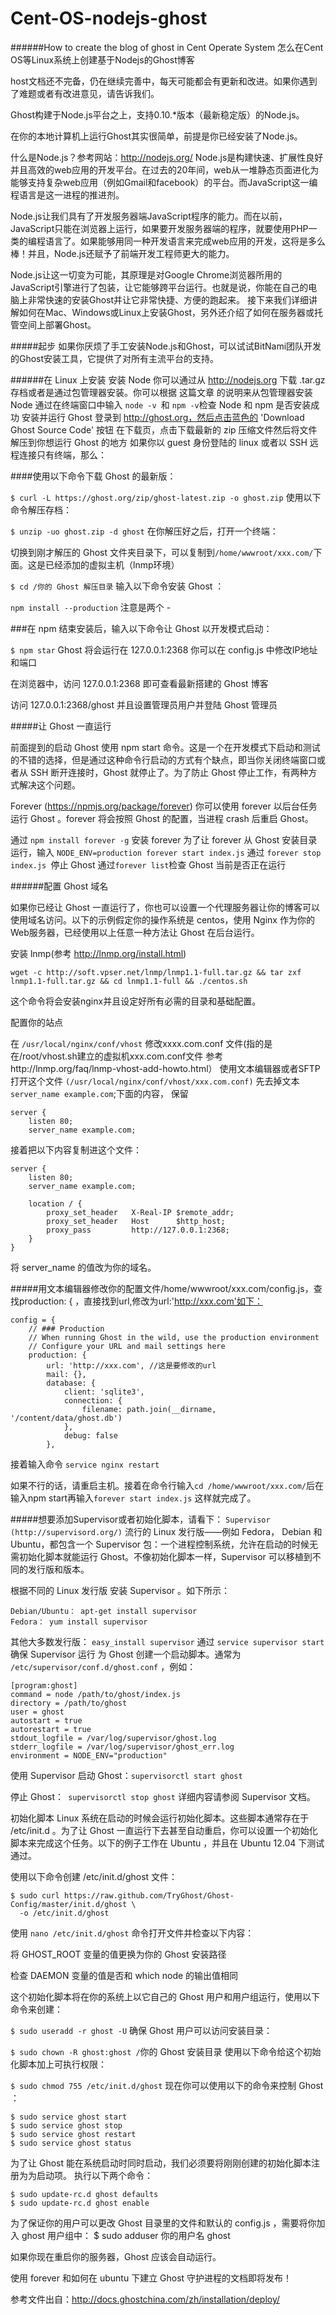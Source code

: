 Cent-OS-nodejs-ghost
====================

######How to create the blog of ghost in Cent Operate System
怎么在Cent OS等Linux系统上创建基于Nodejs的Ghost博客

host文档还不完备，仍在继续完善中，每天可能都会有更新和改进。如果你遇到了难题或者有改进意见，请告诉我们。

Ghost构建于Node.js平台之上，支持0.10.*版本（最新稳定版）的Node.js。

在你的本地计算机上运行Ghost其实很简单，前提是你已经安装了Node.js。

什么是Node.js？参考网站：<http://nodejs.org/>
Node.js是构建快速、扩展性良好并且高效的web应用的开发平台。在过去的20年间，web从一堆静态页面进化为能够支持复杂web应用（例如Gmail和facebook）的平台。而JavaScript这一编程语言是这一进程的推进剂。

Node.js让我们具有了开发服务器端JavaScript程序的能力。而在以前，JavaScript只能在浏览器上运行，如果要开发服务器端的程序，就要使用PHP一类的编程语言了。如果能够用同一种开发语言来完成web应用的开发，这将是多么棒！并且，Node.js还赋予了前端开发工程师更大的能力。

Node.js让这一切变为可能，其原理是对Google Chrome浏览器所用的JavaScript引擎进行了包装，让它能够跨平台运行。也就是说，你能在自己的电脑上非常快速的安装Ghost并让它非常快捷、方便的跑起来。 接下来我们详细讲解如何在Mac、Windows或Linux上安装Ghost，另外还介绍了如何在服务器或托管空间上部署Ghost。

#####起步
如果你厌烦了手工安装Node.js和Ghost，可以试试BitNami团队开发的Ghost安装工具，它提供了对所有主流平台的支持。

######在 Linux 上安装
安装 Node
你可以通过从 http://nodejs.org 下载 .tar.gz 存档或者是通过包管理器安装。你可以根据 这篇文章 的说明来从包管理器安装 Node
通过在终端窗口中输入 `node -v `和 `npm -v`检查 Node 和 npm 是否安装成功
安装并运行 Ghost
登录到 http://ghost.org，然后点击蓝色的 'Download Ghost Source Code' 按钮
在下载页，点击下载最新的 zip 压缩文件然后将文件解压到你想运行 Ghost 的地方
如果你以 guest 身份登陆的 linux 或者以 SSH 远程连接只有终端，那么：

####使用以下命令下载 Ghost 的最新版：

`$ curl -L https://ghost.org/zip/ghost-latest.zip -o ghost.zip`
使用以下命令解压存档：

`$ unzip -uo ghost.zip -d ghost`
在你解压好之后，打开一个终端：

切换到刚才解压的 Ghost 文件夹目录下，可以复制到`/home/wwwroot/xxx.com/`下面。这是已经添加的虚拟主机（lnmp环境）

`$ cd /你的 Ghost 解压目录`
输入以下命令安装 Ghost ：

`npm install --production`
注意是两个 -

###在 npm 结束安装后，输入以下命令让 Ghost 以开发模式启动：

`$ npm star`
Ghost 将会运行在 127.0.0.1:2368
你可以在 config.js 中修改IP地址和端口

在浏览器中，访问 127.0.0.1:2368 即可查看最新搭建的 Ghost 博客

访问 127.0.0.1:2368/ghost 并且设置管理员用户并登陆 Ghost 管理员

#####让 Ghost 一直运行

前面提到的启动 Ghost 使用 npm start 命令。这是一个在开发模式下启动和测试的不错的选择，但是通过这种命令行启动的方式有个缺点，即当你关闭终端窗口或者从 SSH 断开连接时，Ghost 就停止了。为了防止 Ghost 停止工作，有两种方式解决这个问题。

Forever (https://npmjs.org/package/forever)
你可以使用 forever 以后台任务运行 Ghost 。forever 将会按照 Ghost 的配置，当进程 crash 后重启 Ghost。

通过 `npm install forever -g` 安装 forever
为了让 forever 从 Ghost 安装目录运行，输入 `NODE_ENV=production forever start index.js`
通过 `forever stop index.js `停止 Ghost
通过` forever list `检查 Ghost 当前是否正在运行

######配置 Ghost 域名

如果你已经让 Ghost 一直运行了，你也可以设置一个代理服务器让你的博客可以使用域名访问。以下的示例假定你的操作系统是 centos，使用 Nginx 作为你的Web服务器，已经使用以上任意一种方法让 Ghost 在后台运行。

安装 lnmp(参考 http://lnmp.org/install.html)
```
wget -c http://soft.vpser.net/lnmp/lnmp1.1-full.tar.gz && tar zxf lnmp1.1-full.tar.gz && cd lnmp1.1-full && ./centos.sh
```
这个命令将会安装nginx并且设定好所有必需的目录和基础配置。

配置你的站点

在 `/usr/local/nginx/conf/vhost` 修改xxxx.com.conf 文件(指的是在/root/vhost.sh建立的虚拟机xxx.com.conf文件 参考http://lnmp.org/faq/lnmp-vhost-add-howto.html）
使用文本编辑器或者SFTP打开这个文件 `(/usr/local/nginx/conf/vhost/xxx.com.conf)` 先去掉文本`server_name example.com`;下面的内容，
保留
```
server {
    listen 80;
    server_name example.com;
  ```
接着把以下内容复制进这个文件：
```
server {
    listen 80;
    server_name example.com;

    location / {
        proxy_set_header   X-Real-IP $remote_addr;
        proxy_set_header   Host      $http_host;
        proxy_pass         http://127.0.0.1:2368;
    }
}
```
将 server_name 的值改为你的域名。

#####用文本编辑器修改你的配置文件/home/wwwroot/xxx.com/config.js，查找production: { ，直接找到url,修改为url:'http://xxx.com'如下：
```
config = {
    // ### Production
    // When running Ghost in the wild, use the production environment
    // Configure your URL and mail settings here
    production: {
        url: 'http://xxx.com', //这是要修改的url
        mail: {},
        database: {
            client: 'sqlite3',
            connection: {
                filename: path.join(__dirname, '/content/data/ghost.db')
            },
            debug: false
        },
```
接着输入命令
`service nginx restart`

如果不行的话，请重启主机。接着在命令行输入` cd /home/wwwroot/xxx.com/ `后在输入npm start再输入`forever start index.js`
这样就完成了。


#####想要添加Supervisor或者初始化脚本，请看下：
`Supervisor (http://supervisord.org/)`
流行的 Linux 发行版——例如 Fedora， Debian 和 Ubuntu，都包含一个 Supervisor 包：一个进程控制系统，允许在启动的时候无需初始化脚本就能运行 Ghost。不像初始化脚本一样，Supervisor 可以移植到不同的发行版和版本。

根据不同的 Linux 发行版 安装 Supervisor 。如下所示：
```
Debian/Ubuntu： apt-get install supervisor
Fedora： yum install supervisor
```
其他大多数发行版： `easy_install supervisor`
通过 `service supervisor start `确保 Supervisor 运行
为 Ghost 创建一个启动脚本。通常为 `/etc/supervisor/conf.d/ghost.conf` ，例如：
```
[program:ghost]
command = node /path/to/ghost/index.js
directory = /path/to/ghost
user = ghost
autostart = true
autorestart = true
stdout_logfile = /var/log/supervisor/ghost.log
stderr_logfile = /var/log/supervisor/ghost_err.log
environment = NODE_ENV="production"
```
使用 Supervisor 启动 Ghost：`supervisorctl start ghost`

停止 Ghost：` supervisorctl stop ghost`
详细内容请参阅 Supervisor 文档。

初始化脚本
Linux 系统在启动的时候会运行初始化脚本。这些脚本通常存在于 /etc/init.d 。为了让 Ghost 一直运行下去甚至自动重启，你可以设置一个初始化脚本来完成这个任务。以下的例子工作在 Ubuntu ，并且在 Ubuntu 12.04 下测试通过。

使用以下命令创建 /etc/init.d/ghost 文件：
```
$ sudo curl https://raw.github.com/TryGhost/Ghost-Config/master/init.d/ghost \
  -o /etc/init.d/ghost
  ```
使用 `nano /etc/init.d/ghost` 命令打开文件并检查以下内容：

将 GHOST_ROOT 变量的值更换为你的 Ghost 安装路径

检查 DAEMON 变量的值是否和 which node 的输出值相同

这个初始化脚本将在你的系统上以它自己的 Ghost 用户和用户组运行，使用以下命令来创建：

`$ sudo useradd -r ghost -U`
确保 Ghost 用户可以访问安装目录：

`$ sudo chown -R ghost:ghost /`你的 Ghost 安装目录
使用以下命令给这个初始化脚本加上可执行权限：

`$ sudo chmod 755 /etc/init.d/ghost`
现在你可以使用以下的命令来控制 Ghost ：
```
$ sudo service ghost start
$ sudo service ghost stop
$ sudo service ghost restart
$ sudo service ghost status
```
为了让 Ghost 能在系统启动时同时启动，我们必须要将刚刚创建的初始化脚本注册为为启动项。 执行以下两个命令：
```
$ sudo update-rc.d ghost defaults
$ sudo update-rc.d ghost enable
```
为了保证你的用户可以更改 Ghost 目录里的文件和默认的 config.js ，需要将你加入 ghost 用户组中： $ sudo adduser 你的用户名 ghost

如果你现在重启你的服务器，Ghost 应该会自动运行。

使用 forever 和如何在 ubuntu 下建立 Ghost 守护进程的文档即将发布！

参考文件出自：<http://docs.ghostchina.com/zh/installation/deploy/>
